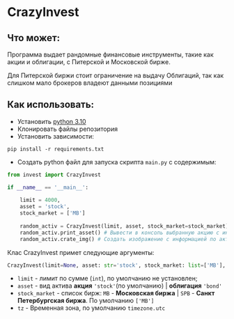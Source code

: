 # CrazyInvest

## Что может:
Программа выдает рандомные финансовые инструменты, такие как акции и облигации, с Питерской и Московской бирже.

Для Питерской биржи стоит ограничение на выдачу Облигаций, так как слишком мало брокеров владеют данными позициями  

## Как использовать:
 - Установить [python 3.10](https://www.python.org/downloads/)
 - Клонировать файлы репозитория  
 - Установить зависимости: 
```shell
pip install -r requirements.txt
```
- Создать python файл для запуска скрипта `main.py` с содержимым:
```python
from invest import CrazyInvest

if __name__ == '__main__':
    
    limit = 4000,
    asset = 'stock',
    stock_market = ['MB']
    
    random_activ = CrazyInvest(limit, asset, stock_market=stock_market)
    random_activ.print_asset() # Вывести в консоль выбранную акцию с информацией по ней
    random_activ.crate_img() # Создать изображение с информацией по активу
```

Клас CrazyInvest примет следующие аргументы:   
```python
CrazyInvest(limit=None, asset: str='stock', stock_market: list=['MB'], tz=timezone.utc):
```
- `limit` - лимит по сумме (`int`), по умолчанию не установлен;
- `asset` - вид актива **акция** `'stock'`(по умолчанию) | **облигация** `'bond'`
- `stock_market` -  список бирж: `MB` - **Московская биржа** | `SPB` - **Санкт Петербургская биржа**. По умолчанию `['MB']`
- `tz` - Временная зона, по умолчанию `timezone.utc`
